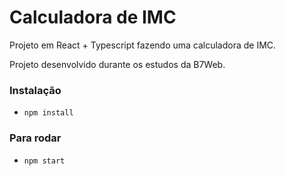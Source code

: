 # Calculadora de IMC

Projeto em React + Typescript fazendo uma calculadora de IMC.

Projeto desenvolvido durante os estudos da B7Web.

### Instalação

- `npm install`

### Para rodar
- `npm start` 